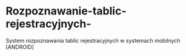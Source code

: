 # Rozpoznawanie-tablic-rejestracyjnych-
System rozpoznawania tablic rejestracyjnych w systemach mobilnych [ANDROID]
